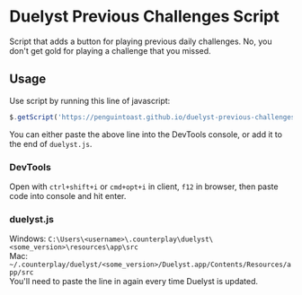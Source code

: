 # Duelyst Previous Challenges Script
Script that adds a button for playing previous daily challenges. No, you don't get gold for playing a challenge that you missed.

## Usage
Use script by running this line of javascript:
```javascript
$.getScript('https://penguintoast.github.io/duelyst-previous-challenges/dist/duelyst-previous-challenges.js')
```
You can either paste the above line into the DevTools console, or add it to the end of `duelyst.js`.

### DevTools
Open with `ctrl+shift+i` or `cmd+opt+i` in client, `f12` in browser, then paste code into console and hit enter.

### duelyst.js
Windows: `C:\Users\<username>\.counterplay\duelyst\<some_version>\resources\app\src`  
Mac: `~/.counterplay/duelyst/<some_version>/Duelyst.app/Contents/Resources/app/src`  
You'll need to paste the line in again every time Duelyst is updated.
